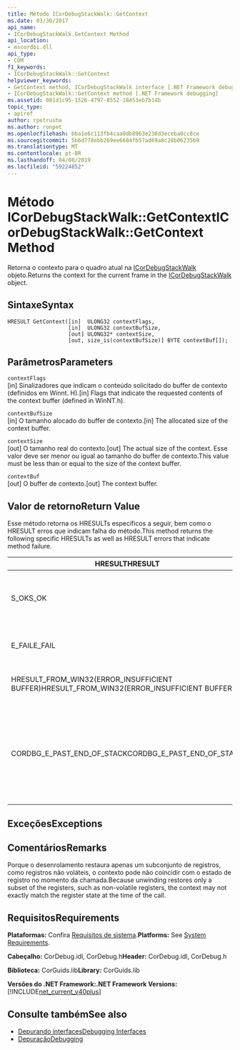 ```yaml
---
title: Método ICorDebugStackWalk::GetContext
ms.date: 03/30/2017
api_name:
- ICorDebugStackWalk.GetContext Method
api_location:
- mscordbi.dll
api_type:
- COM
f1_keywords:
- ICorDebugStackWalk::GetContext
helpviewer_keywords:
- GetContext method, ICorDebugStackWalk interface [.NET Framework debugging]
- ICorDebugStackWalk::GetContext method [.NET Framework debugging]
ms.assetid: 081d1c95-152b-4797-8552-18453eb7b14b
topic_type:
- apiref
author: rpetrusha
ms.author: ronpet
ms.openlocfilehash: bba1e6c113fb4caa0db8963e238d3eceba0cc8ce
ms.sourcegitcommit: 5b6d778ebb269ee6684fb57ad69a8c28b06235b9
ms.translationtype: MT
ms.contentlocale: pt-BR
ms.lasthandoff: 04/08/2019
ms.locfileid: "59224852"
---
```

# <a name="icordebugstackwalkgetcontext-method"></a><span data-ttu-id="584c1-102">Método ICorDebugStackWalk::GetContext</span><span class="sxs-lookup"><span data-stu-id="584c1-102">ICorDebugStackWalk::GetContext Method</span></span>
<span data-ttu-id="584c1-103">Retorna o contexto para o quadro atual na [ICorDebugStackWalk](../../../../docs/framework/unmanaged-api/debugging/icordebugstackwalk-interface.md) objeto.</span><span class="sxs-lookup"><span data-stu-id="584c1-103">Returns the context for the current frame in the [ICorDebugStackWalk](../../../../docs/framework/unmanaged-api/debugging/icordebugstackwalk-interface.md) object.</span></span>  
  
## <a name="syntax"></a><span data-ttu-id="584c1-104">Sintaxe</span><span class="sxs-lookup"><span data-stu-id="584c1-104">Syntax</span></span>  
  
```  
HRESULT GetContext([in]  ULONG32 contextFlags,  
                   [in]  ULONG32 contextBufSize,  
                   [out] ULONG32* contextSize,  
                   [out, size_is(contextBufSize)] BYTE contextBuf[]);  
```  
  
## <a name="parameters"></a><span data-ttu-id="584c1-105">Parâmetros</span><span class="sxs-lookup"><span data-stu-id="584c1-105">Parameters</span></span>  
 `contextFlags`  
 <span data-ttu-id="584c1-106">[in] Sinalizadores que indicam o conteúdo solicitado do buffer de contexto (definidos em Winnt. H).</span><span class="sxs-lookup"><span data-stu-id="584c1-106">[in] Flags that indicate the requested contents of the context buffer (defined in WinNT.h).</span></span>  
  
 `contextBufSize`  
 <span data-ttu-id="584c1-107">[in] O tamanho alocado do buffer de contexto.</span><span class="sxs-lookup"><span data-stu-id="584c1-107">[in] The allocated size of the context buffer.</span></span>  
  
 `contextSize`  
 <span data-ttu-id="584c1-108">[out] O tamanho real do contexto.</span><span class="sxs-lookup"><span data-stu-id="584c1-108">[out] The actual size of the context.</span></span> <span data-ttu-id="584c1-109">Esse valor deve ser menor ou igual ao tamanho do buffer de contexto.</span><span class="sxs-lookup"><span data-stu-id="584c1-109">This value must be less than or equal to the size of the context buffer.</span></span>  
  
 `contextBuf`  
 <span data-ttu-id="584c1-110">[out] O buffer de contexto.</span><span class="sxs-lookup"><span data-stu-id="584c1-110">[out] The context buffer.</span></span>  
  
## <a name="return-value"></a><span data-ttu-id="584c1-111">Valor de retorno</span><span class="sxs-lookup"><span data-stu-id="584c1-111">Return Value</span></span>  
 <span data-ttu-id="584c1-112">Esse método retorna os HRESULTs específicos a seguir, bem como o HRESULT erros que indicam falha do método.</span><span class="sxs-lookup"><span data-stu-id="584c1-112">This method returns the following specific HRESULTs as well as HRESULT errors that indicate method failure.</span></span>  
  
|<span data-ttu-id="584c1-113">HRESULT</span><span class="sxs-lookup"><span data-stu-id="584c1-113">HRESULT</span></span>|<span data-ttu-id="584c1-114">Descrição</span><span class="sxs-lookup"><span data-stu-id="584c1-114">Description</span></span>|  
|-------------|-----------------|  
|<span data-ttu-id="584c1-115">S_OK</span><span class="sxs-lookup"><span data-stu-id="584c1-115">S_OK</span></span>|<span data-ttu-id="584c1-116">O contexto para o quadro atual foi retornado com êxito.</span><span class="sxs-lookup"><span data-stu-id="584c1-116">The context for the current frame was successfully returned.</span></span>|  
|<span data-ttu-id="584c1-117">E_FAIL</span><span class="sxs-lookup"><span data-stu-id="584c1-117">E_FAIL</span></span>|<span data-ttu-id="584c1-118">O contexto não pôde ser retornado.</span><span class="sxs-lookup"><span data-stu-id="584c1-118">The context could not be returned.</span></span>|  
|<span data-ttu-id="584c1-119">HRESULT_FROM_WIN32(ERROR_INSUFFICIENT BUFFER)</span><span class="sxs-lookup"><span data-stu-id="584c1-119">HRESULT_FROM_WIN32(ERROR_INSUFFICIENT BUFFER)</span></span>|<span data-ttu-id="584c1-120">O buffer de contexto é muito pequeno.</span><span class="sxs-lookup"><span data-stu-id="584c1-120">The context buffer is too small.</span></span>|  
|<span data-ttu-id="584c1-121">CORDBG_E_PAST_END_OF_STACK</span><span class="sxs-lookup"><span data-stu-id="584c1-121">CORDBG_E_PAST_END_OF_STACK</span></span>|<span data-ttu-id="584c1-122">O ponteiro de quadro já está no final da pilha; Portanto, não há quadros adicionais podem ser acessados.</span><span class="sxs-lookup"><span data-stu-id="584c1-122">The frame pointer is already at the end of the stack; therefore, no additional frames can be accessed.</span></span>|  
  
## <a name="exceptions"></a><span data-ttu-id="584c1-123">Exceções</span><span class="sxs-lookup"><span data-stu-id="584c1-123">Exceptions</span></span>  
  
## <a name="remarks"></a><span data-ttu-id="584c1-124">Comentários</span><span class="sxs-lookup"><span data-stu-id="584c1-124">Remarks</span></span>  
 <span data-ttu-id="584c1-125">Porque o desenrolamento restaura apenas um subconjunto de registros, como registros não voláteis, o contexto pode não coincidir com o estado de registro no momento da chamada.</span><span class="sxs-lookup"><span data-stu-id="584c1-125">Because unwinding restores only a subset of the registers, such as non-volatile registers, the context may not exactly match the register state at the time of the call.</span></span>  
  
## <a name="requirements"></a><span data-ttu-id="584c1-126">Requisitos</span><span class="sxs-lookup"><span data-stu-id="584c1-126">Requirements</span></span>  
 <span data-ttu-id="584c1-127">**Plataformas:** Confira [Requisitos de sistema](../../../../docs/framework/get-started/system-requirements.md).</span><span class="sxs-lookup"><span data-stu-id="584c1-127">**Platforms:** See [System Requirements](../../../../docs/framework/get-started/system-requirements.md).</span></span>  
  
 <span data-ttu-id="584c1-128">**Cabeçalho:** CorDebug.idl, CorDebug.h</span><span class="sxs-lookup"><span data-stu-id="584c1-128">**Header:** CorDebug.idl, CorDebug.h</span></span>  
  
 <span data-ttu-id="584c1-129">**Biblioteca:** CorGuids.lib</span><span class="sxs-lookup"><span data-stu-id="584c1-129">**Library:** CorGuids.lib</span></span>  
  
 **<span data-ttu-id="584c1-130">Versões do .NET Framework:</span><span class="sxs-lookup"><span data-stu-id="584c1-130">.NET Framework Versions:</span></span>** [!INCLUDE[net_current_v40plus](../../../../includes/net-current-v40plus-md.md)]  
  
## <a name="see-also"></a><span data-ttu-id="584c1-131">Consulte também</span><span class="sxs-lookup"><span data-stu-id="584c1-131">See also</span></span>

- [<span data-ttu-id="584c1-132">Depurando interfaces</span><span class="sxs-lookup"><span data-stu-id="584c1-132">Debugging Interfaces</span></span>](../../../../docs/framework/unmanaged-api/debugging/debugging-interfaces.md)
- [<span data-ttu-id="584c1-133">Depuração</span><span class="sxs-lookup"><span data-stu-id="584c1-133">Debugging</span></span>](../../../../docs/framework/unmanaged-api/debugging/index.md)
